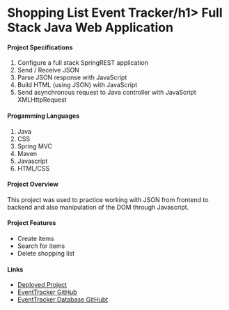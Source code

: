 #
<h1>Shopping List Event Tracker/h1>
Full Stack Java Web Application

<h4>Project Specifications</h4>
<ol>
<li>Configure a full stack SpringREST application</li>
<li>Send / Receive JSON</li>
<li>Parse JSON response with JavaScript</li>
<li>Build HTML (using JSON) with JavaScript</li>
<li>Send asynchronous request to Java controller with JavaScript XMLHttpRequest</li>
</ol>

<h4>Progamming Languages</h4>
<ol>
<li>Java</li>
<li>CSS</li>
<li>Spring MVC</li>
<li>Maven</li>
<li>Javascript</li>
<li>HTML/CSS</li>
</ol>

<h4>Project Overview</h4>
This project was used to practice working with JSON from frontend to backend and also manipulation of the DOM through Javascript.
<h4>Project Features</h4>
<ul>
<li>Create items</li>
<li>Search for items</li>
<li>Delete shopping list</li>
</ul>
<h4>Links</h4>
<ul>
<li><a href="http://nayrdnt.com:8080/MyTeamBasketballRoster/">Deployed Project</a></li>
<li><a href="https://github.com/RyanArdiente/EventTracker">EventTracker GitHub</a></li>
<li><a href="https://github.com/RyanArdiente/EventTrackerdb">EventTracker Database GitHubt</a></li>
</ul>
